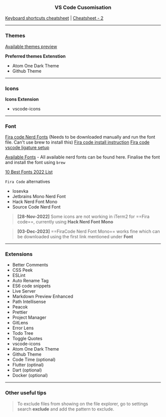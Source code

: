 <h3 style="text-align: center">VS Code Cusomisation</h3>

[Keyboard shortcuts cheatsheet](https://code.visualstudio.com/shortcuts/keyboard-shortcuts-macos.pdf) | [Cheatsheet - 2](https://www.crio.do/blog/vs-code-shortcuts/)

---

### Themes

[Available themes preview](https://vscodethemes.com/?type=dark)

**Preferred themes Extenstion**

- Atom One Dark Theme
- Github Theme

---

### Icons

**Icons Extension**

- vscode-icons

---

### Font

[Fira code Nerd Fonts](https://github.com/ryanoasis/nerd-fonts/tree/master/patched-fonts/FiraCode) (Needs to be downloaded manually and run the font file. Can't use brew to install this)
[Fira code install instruction](https://github.com/tonsky/FiraCode/wiki/Installing)
[Fira code vscode ligature setup](https://github.com/tonsky/FiraCode/wiki/VS-Code-Instructions)

[Available Fonts](https://www.nerdfonts.com/font-downloads) - All available nerd fonts can be found here. Finalise the font and install the font using `brew`

[10 Best Fonts 2022 List](https://www.graphicpie.com/fonts-for-terminal/)

`Fira Code` alternatives

- Iosevka
- Jetbrains Mono Nerd Font
- Hack Nerd Font Mono
- Source Code Nerd Font

> **[28-Nov-2022]** Some icons are not working in iTerm2 for ==Fira code==, currently using **Hack Nerd Font Mono**

> **[03-Dec-2023]** ==FiraCode Nerd Font Mono== works fine which can be downloaded using the first link mentioned under **Font**

---

### Extensions

- Better Comments
- CSS Peek
- ESLint
- Auto Rename Tag
- ES6 code snippets
- Live Server
- Markdown Preview Enhanced
- Path Intellisense
- Peacok
- Prettier
- Project Manager
- GitLens
- Error Lens
- Todo Tree
- Toggle Quotes
- vscode-icons
- Atom One Dark Theme
- Github Theme
- Code Time (optional)
- Flutter (optinal)
- Dart (optional)
- Docker (optional)

---

### Other useful tips

> To exclude files from showing on the file explorer, go to settings search **exclude** and add the pattern to exclude.
